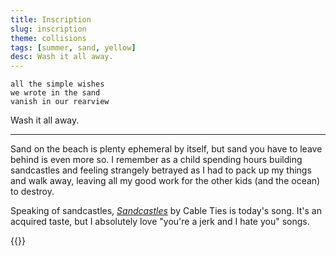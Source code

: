 ```yaml
---
title: Inscription
slug: inscription
theme: collisions
tags: [summer, sand, yellow]
desc: Wash it all away.
---
```


```
all the simple wishes
we wrote in the sand
vanish in our rearview
```

Wash it all away.

<!--more-->

---

Sand on the beach is plenty ephemeral by itself, but sand you have to leave behind is even more so.
I remember as a child spending hours building sandcastles and feeling strangely betrayed as I had to pack up my things and walk away, leaving all my good work for the other kids (and the ocean) to destroy.

Speaking of sandcastles, [*Sandcastles*][1] by Cable Ties is today's song.
It's an acquired taste, but I absolutely love "you're a jerk and I hate you" songs. 

[1]: https://youtu.be/CdPU_VnC6UI

{{<youtube CdPU_VnC6UI>}}
